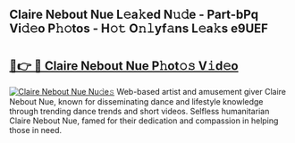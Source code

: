 ## Claire Nebout Nue L𝚎a𝚔ed N𝚞𝚍e - Part-bPq Vi𝚍𝚎o P𝚑𝚘tos - H𝚘𝚝 O𝚗𝚕yf𝚊ns L𝚎a𝚔s e9UEF

# <h2><a href="http://kfb7ow.oniu.top/?m=Claire+Nebout+Nue">🔗👉 🔴 Claire Nebout Nue P𝚑ot𝚘𝚜 V𝚒d𝚎o</a></h2>

[![Claire Nebout Nue Nu𝚍e𝚜](https://i.imgur.com/0qMVB7G.gif)](http://kfb7ow.oniu.top/?m=Claire+Nebout+Nue)
Web-based artist and amusement giver Claire Nebout Nue, known for disseminating dance and lifestyle knowledge through trending dance trends and short videos. Selfless humanitarian Claire Nebout Nue, famed for their dedication and compassion in helping those in need.  
